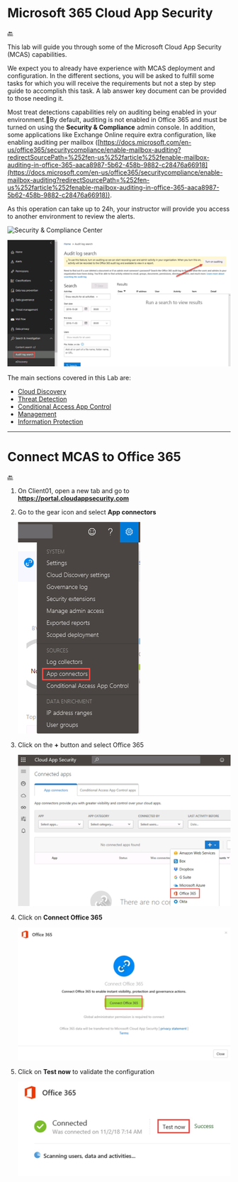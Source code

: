 # Microsoft 365 Cloud App Security
[🔙](#introduction)

This lab will guide you through some of the Microsoft Cloud App Security
(MCAS) capabilities.

We expect you to already have experience with MCAS deployment and
configuration. In the different sections, you will be asked to fulfill
some tasks for which you will receive the requirements but not a step by
step guide to accomplish this task. A lab answer key document can be
provided to those needing it.

Most treat detections capabilities rely on auditing being enabled in your environment.By default, auditing is not enabled in Office 365 and must be turned on using the **Security & Compliance** admin console. In addition, some applications like Exchange Online require extra configuration, like enabling auditing per mailbox ([https://docs.microsoft.com/en-us/office365/securitycompliance/enable-mailbox-auditing?redirectSourcePath=%252fen-us%252farticle%252fenable-mailbox-auditing-in-office-365-aaca8987-5b62-458b-9882-c28476a66918](https://docs.microsoft.com/en-us/office365/securitycompliance/enable-mailbox-auditing?redirectSourcePath=%252fen-us%252farticle%252fenable-mailbox-auditing-in-office-365-aaca8987-5b62-458b-9882-c28476a66918)).

As this operation can take up to 24h, your instructor will provide you access to another environment to review the alerts.

![Security & Compliance Center](urzgmx9v.jpg)

![Enable Auditing](media/uku8txme.jpg)

The main sections covered in this Lab are:

- [Cloud Discovery](#cloud-discovery)
- [Threat Detection](#threat-detection)
- [Conditional Access App Control](#conditional-access-app-control)
- [Management](#management)
- [Information Protection](#information-protection)
---
# Connect MCAS to Office 365 
[🔙](#microsoft-365-cloud-app-security)

1. On Client01, open a new tab and go to **https://portal.cloudappsecurity.com**
1. Go to the gear icon and select **App connectors** 

	![GetImage.png](media/GetImage.png)
 
1. Click on the **+** button and select Office 365 
 
	![45gka6qw.jpg](media/45gka6qw.jpg)
1. Click on **Connect Office 365**
 
	![x58w8p6v.jpg](media/x58w8p6v.jpg)
1. Click on **Test now** to validate the configuration 
 
	![a4c31yrk.jpg](media/a4c31yrk.jpg)